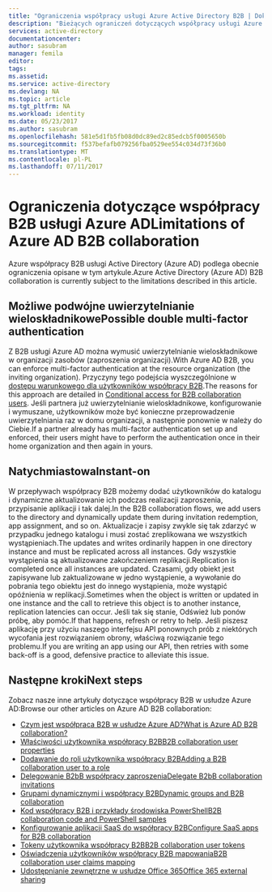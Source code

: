 ```yaml
---
title: "Ograniczenia współpracy usługi Azure Active Directory B2B | Dokumentacja firmy Microsoft"
description: "Bieżących ograniczeń dotyczących współpracy usługi Azure Active Directory B2B"
services: active-directory
documentationcenter: 
author: sasubram
manager: femila
editor: 
tags: 
ms.assetid: 
ms.service: active-directory
ms.devlang: NA
ms.topic: article
ms.tgt_pltfrm: NA
ms.workload: identity
ms.date: 05/23/2017
ms.author: sasubram
ms.openlocfilehash: 581e5d1fb5fb08d0dc89ed2c85edcb5f0005650b
ms.sourcegitcommit: f537befafb079256fba0529ee554c034d73f36b0
ms.translationtype: MT
ms.contentlocale: pl-PL
ms.lasthandoff: 07/11/2017
---
```

# <a name="limitations-of-azure-ad-b2b-collaboration"></a><span data-ttu-id="c3b0f-103">Ograniczenia dotyczące współpracy B2B usługi Azure AD</span><span class="sxs-lookup"><span data-stu-id="c3b0f-103">Limitations of Azure AD B2B collaboration</span></span>
<span data-ttu-id="c3b0f-104">Azure współpracy B2B usługi Active Directory (Azure AD) podlega obecnie ograniczenia opisane w tym artykule.</span><span class="sxs-lookup"><span data-stu-id="c3b0f-104">Azure Active Directory (Azure AD) B2B collaboration is currently subject to the limitations described in this article.</span></span>

## <a name="possible-double-multi-factor-authentication"></a><span data-ttu-id="c3b0f-105">Możliwe podwójne uwierzytelnianie wieloskładnikowe</span><span class="sxs-lookup"><span data-stu-id="c3b0f-105">Possible double multi-factor authentication</span></span>
<span data-ttu-id="c3b0f-106">Z B2B usługi Azure AD można wymusić uwierzytelnianie wieloskładnikowe w organizacji zasobów (zaproszenia organizacji).</span><span class="sxs-lookup"><span data-stu-id="c3b0f-106">With Azure AD B2B, you can enforce multi-factor authentication at the resource organization (the inviting organization).</span></span> <span data-ttu-id="c3b0f-107">Przyczyny tego podejścia wyszczególnione w [dostępu warunkowego dla użytkowników współpracy B2B](active-directory-b2b-mfa-instructions.md).</span><span class="sxs-lookup"><span data-stu-id="c3b0f-107">The reasons for this approach are detailed in [Conditional access for B2B collaboration users](active-directory-b2b-mfa-instructions.md).</span></span> <span data-ttu-id="c3b0f-108">Jeśli partnera już uwierzytelnianie wieloskładnikowe, konfigurowanie i wymuszane, użytkowników może być konieczne przeprowadzenie uwierzytelniania raz w domu organizacji, a następnie ponownie w należy do Ciebie.</span><span class="sxs-lookup"><span data-stu-id="c3b0f-108">If a partner already has multi-factor authentication set up and enforced, their users might have to perform the authentication once in their home organization and then again in yours.</span></span>

## <a name="instant-on"></a><span data-ttu-id="c3b0f-109">Natychmiastowa</span><span class="sxs-lookup"><span data-stu-id="c3b0f-109">Instant-on</span></span>
<span data-ttu-id="c3b0f-110">W przepływach współpracy B2B możemy dodać użytkowników do katalogu i dynamiczne aktualizowanie ich podczas realizacji zaproszenia, przypisanie aplikacji i tak dalej.</span><span class="sxs-lookup"><span data-stu-id="c3b0f-110">In the B2B collaboration flows, we add users to the directory and dynamically update them during invitation redemption, app assignment, and so on.</span></span> <span data-ttu-id="c3b0f-111">Aktualizacje i zapisy zwykle się tak zdarzyć w przypadku jednego katalogu i musi zostać zreplikowana we wszystkich wystąpieniach.</span><span class="sxs-lookup"><span data-stu-id="c3b0f-111">The updates and writes ordinarily happen in one directory instance and must be replicated across all instances.</span></span> <span data-ttu-id="c3b0f-112">Gdy wszystkie wystąpienia są aktualizowane zakończeniem replikacji.</span><span class="sxs-lookup"><span data-stu-id="c3b0f-112">Replication is completed once all instances are updated.</span></span> <span data-ttu-id="c3b0f-113">Czasami, gdy obiekt jest zapisywane lub zaktualizowane w jedno wystąpienie, a wywołanie do pobrania tego obiektu jest do innego wystąpienia, może wystąpić opóźnienia w replikacji.</span><span class="sxs-lookup"><span data-stu-id="c3b0f-113">Sometimes when the object is written or updated in one instance and the call to retrieve this object is to another instance, replication latencies can occur.</span></span> <span data-ttu-id="c3b0f-114">Jeśli tak się stanie, Odśwież lub ponów próbę, aby pomóc.</span><span class="sxs-lookup"><span data-stu-id="c3b0f-114">If that happens, refresh or retry to help.</span></span> <span data-ttu-id="c3b0f-115">Jeśli piszesz aplikację przy użyciu naszego interfejsu API ponownych prób z niektórych wycofania jest rozwiązaniem obrony, właściwą rozwiązanie tego problemu.</span><span class="sxs-lookup"><span data-stu-id="c3b0f-115">If you are writing an app using our API, then retries with some back-off is a good, defensive practice to alleviate this issue.</span></span>

## <a name="next-steps"></a><span data-ttu-id="c3b0f-116">Następne kroki</span><span class="sxs-lookup"><span data-stu-id="c3b0f-116">Next steps</span></span>

<span data-ttu-id="c3b0f-117">Zobacz nasze inne artykuły dotyczące współpracy B2B w usłudze Azure AD:</span><span class="sxs-lookup"><span data-stu-id="c3b0f-117">Browse our other articles on Azure AD B2B collaboration:</span></span>

* [<span data-ttu-id="c3b0f-118">Czym jest współpraca B2B w usłudze Azure AD?</span><span class="sxs-lookup"><span data-stu-id="c3b0f-118">What is Azure AD B2B collaboration?</span></span>](active-directory-b2b-what-is-azure-ad-b2b.md)
* [<span data-ttu-id="c3b0f-119">Właściwości użytkownika współpracy B2B</span><span class="sxs-lookup"><span data-stu-id="c3b0f-119">B2B collaboration user properties</span></span>](active-directory-b2b-user-properties.md)
* [<span data-ttu-id="c3b0f-120">Dodawanie do roli użytkownika współpracy B2B</span><span class="sxs-lookup"><span data-stu-id="c3b0f-120">Adding a B2B collaboration user to a role</span></span>](active-directory-b2b-add-guest-to-role.md)
* [<span data-ttu-id="c3b0f-121">Delegowanie B2bB współpracy zaproszenia</span><span class="sxs-lookup"><span data-stu-id="c3b0f-121">Delegate B2bB collaboration invitations</span></span>](active-directory-b2b-delegate-invitations.md)
* [<span data-ttu-id="c3b0f-122">Grupami dynamicznymi i współpracy B2B</span><span class="sxs-lookup"><span data-stu-id="c3b0f-122">Dynamic groups and B2B collaboration</span></span>](active-directory-b2b-dynamic-groups.md)
* [<span data-ttu-id="c3b0f-123">Kod współpracy B2B i przykłady środowiska PowerShell</span><span class="sxs-lookup"><span data-stu-id="c3b0f-123">B2B collaboration code and PowerShell samples</span></span>](active-directory-b2b-code-samples.md)
* [<span data-ttu-id="c3b0f-124">Konfigurowanie aplikacji SaaS do współpracy B2B</span><span class="sxs-lookup"><span data-stu-id="c3b0f-124">Configure SaaS apps for B2B collaboration</span></span>](active-directory-b2b-configure-saas-apps.md)
* [<span data-ttu-id="c3b0f-125">Tokeny użytkownika współpracy B2B</span><span class="sxs-lookup"><span data-stu-id="c3b0f-125">B2B collaboration user tokens</span></span>](active-directory-b2b-user-token.md)
* [<span data-ttu-id="c3b0f-126">Oświadczenia użytkowników współpracy B2B mapowania</span><span class="sxs-lookup"><span data-stu-id="c3b0f-126">B2B collaboration user claims mapping</span></span>](active-directory-b2b-claims-mapping.md)
* [<span data-ttu-id="c3b0f-127">Udostępnianie zewnętrzne w usłudze Office 365</span><span class="sxs-lookup"><span data-stu-id="c3b0f-127">Office 365 external sharing</span></span>](active-directory-b2b-o365-external-user.md)

